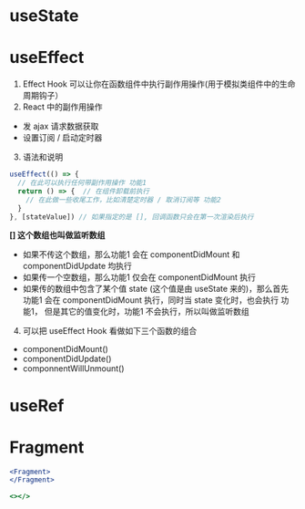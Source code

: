 # useState
# useEffect
1. Effect Hook 可以让你在函数组件中执行副作用操作(用于模拟类组件中的生命周期钩子）
2. React 中的副作用操作
- 发 ajax 请求数据获取
- 设置订阅 / 启动定时器
3. 语法和说明
  ```js
  useEffect(() => {
    // 在此可以执行任何带副作用操作 功能1
    return () => {  // 在组件卸载前执行
      // 在此做一些收尾工作，比如清楚定时器 / 取消订阅等 功能2
    }
  }, [stateValue]) // 如果指定的是 [], 回调函数只会在第一次渲染后执行
  ```

**[] 这个数组也叫做监听数组**
- 如果不传这个数组，那么功能1 会在 componentDidMount 和 componentDidUpdate 均执行
- 如果传一个空数组，那么功能1 仅会在 componentDidMount 执行
- 如果传的数组中包含了某个值 state (这个值是由 useState 来的)，那么首先 功能1 会在 componentDidMount 执行，同时当 state 变化时，也会执行 功能1， 但是其它的值变化时，功能1 不会执行，所以叫做监听数组

4. 可以把 useEffect Hook 看做如下三个函数的组合
- componentDidMount()
- componentDidUpdate()
- componnentWillUnmount()

# useRef

# Fragment
```jsx
<Fragment>
</Fragment>

<></>
```